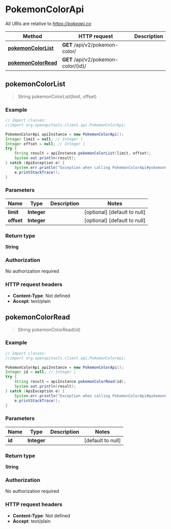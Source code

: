 # PokemonColorApi

All URIs are relative to *https://pokeapi.co*

Method | HTTP request | Description
------------- | ------------- | -------------
[**pokemonColorList**](PokemonColorApi.md#pokemonColorList) | **GET** /api/v2/pokemon-color/ | 
[**pokemonColorRead**](PokemonColorApi.md#pokemonColorRead) | **GET** /api/v2/pokemon-color/{id}/ | 



## pokemonColorList

> String pokemonColorList(limit, offset)



### Example

```java
// Import classes:
//import org.openapitools.client.api.PokemonColorApi;

PokemonColorApi apiInstance = new PokemonColorApi();
Integer limit = null; // Integer | 
Integer offset = null; // Integer | 
try {
    String result = apiInstance.pokemonColorList(limit, offset);
    System.out.println(result);
} catch (ApiException e) {
    System.err.println("Exception when calling PokemonColorApi#pokemonColorList");
    e.printStackTrace();
}
```

### Parameters


Name | Type | Description  | Notes
------------- | ------------- | ------------- | -------------
 **limit** | **Integer**|  | [optional] [default to null]
 **offset** | **Integer**|  | [optional] [default to null]

### Return type

**String**

### Authorization

No authorization required

### HTTP request headers

- **Content-Type**: Not defined
- **Accept**: text/plain


## pokemonColorRead

> String pokemonColorRead(id)



### Example

```java
// Import classes:
//import org.openapitools.client.api.PokemonColorApi;

PokemonColorApi apiInstance = new PokemonColorApi();
Integer id = null; // Integer | 
try {
    String result = apiInstance.pokemonColorRead(id);
    System.out.println(result);
} catch (ApiException e) {
    System.err.println("Exception when calling PokemonColorApi#pokemonColorRead");
    e.printStackTrace();
}
```

### Parameters


Name | Type | Description  | Notes
------------- | ------------- | ------------- | -------------
 **id** | **Integer**|  | [default to null]

### Return type

**String**

### Authorization

No authorization required

### HTTP request headers

- **Content-Type**: Not defined
- **Accept**: text/plain

